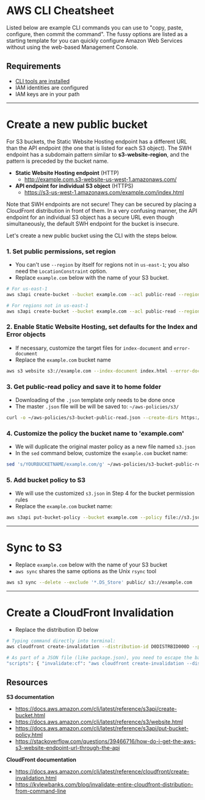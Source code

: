 # AWS CLI Cheatsheet
Listed below are example CLI commands you can use to "copy, paste, configure, then commit the command". The fussy options are listed as a starting template for you can quickly configure Amazon Web Services without using the web-based Management Console.

## Requirements
 * [CLI tools are installed](./Setting-Up-AWS-CLI-Tools.md)
 * IAM identities are configured
 * IAM keys are in your path

---

# Create a new public bucket
For S3 buckets, the Static Website Hosting endpoint has a different URL than the API endpoint (the one that is listed for each S3 object). The SWH endpoint has a subdomain pattern similar to  **s3-website-region**, and the pattern is preceded by the bucket name.
  * **Static Website Hosting endpoint** (HTTP)
    * http://example.com.s3-website-us-west-1.amazonaws.com/
  * **API endpoint for individual S3 object** (HTTPS)
    * https://s3-us-west-1.amazonaws.com/example.com/index.html

Note that SWH endpoints are not secure! They can be secured by placing a CloudFront distribution in front of them. In a very confusing manner, the API endpoint for an individual S3 object has a secure URL even though simultaneously, the default SWH endpoint for the bucket is insecure.

Let's create a new public bucket using the CLI with the steps below.

### 1. Set public permissions, set region
  * You can't use `--region` by itself for regions not in `us-east-1`; you also need the `LocationConstraint` option.
  * Replace `example.com` below with the name of your S3 bucket.
  ```bash
  # For us-east-1
  aws s3api create-bucket --bucket example.com --acl public-read --region us-east-1

  # For regions not in us-east-1
  aws s3api create-bucket --bucket example.com --acl public-read --region us-west-1 --create-bucket-configuration LocationConstraint=us-west-1
  ```

### 2. Enable Static Website Hosting, set defaults for the Index and Error objects
  * If necessary, customize the target files for `index-document` and `error-document`
  * Replace the `example.com` bucket name
```bash
aws s3 website s3://example.com --index-document index.html --error-document index.html
```

### 3. Get public-read policy and save it to home folder
  * Downloading of the `.json` template only needs to be done once
  * The master `.json` file will be will be saved to: `~/aws-policies/s3/`
```bash
curl -o ~/aws-policies/s3-bucket-public-read.json --create-dirs https://raw.githubusercontent.com/spiritphyz/aws-policies/master/s3/s3-bucket-public-read.json
```

### 4. Customize the policy the bucket name to 'example.com'
  * We will duplicate the original master policy as a new file named `s3.json`
  * In the `sed` command below, customize the `example.com` bucket name:
```bash
sed 's/YOURBUCKETNAME/example.com/g' ~/aws-policies/s3-bucket-public-read.json > s3.json
```

### 5. Add bucket policy to S3
  * We will use the customized `s3.json` in Step 4 for the bucket permission rules
  * Replace the `example.com` bucket name:
```bash
aws s3api put-bucket-policy --bucket example.com --policy file://s3.json
```
---

# Sync to S3
  * Replace `example.com` below with the name of your S3 bucket
  * `aws sync` shares the same options as the Unix `rsync` tool
```bash
aws s3 sync --delete --exclude '*.DS_Store' public/ s3://example.com
```

---

# Create a CloudFront Invalidation
  * Replace the distribution ID below
```bash
# Typing command directly into terminal:
aws cloudfront create-invalidation --distribution-id D0DISTRBID000D --paths /\*

# As part of a JSON file (like package.json), you need to escape the backslash character:
"scripts": { "invalidate:cf": "aws cloudfront create-invalidation --distribution-id D0DISTRBID000D --paths /\\*" }
```
## Resources
**S3 documentation**
  * https://docs.aws.amazon.com/cli/latest/reference/s3api/create-bucket.html
  * https://docs.aws.amazon.com/cli/latest/reference/s3/website.html
  * https://docs.aws.amazon.com/cli/latest/reference/s3api/put-bucket-policy.html
  * https://stackoverflow.com/questions/39466716/how-do-i-get-the-aws-s3-website-endpoint-url-through-the-api

**CloudFront documentation**
  * https://docs.aws.amazon.com/cli/latest/reference/cloudfront/create-invalidation.html
  * https://kylewbanks.com/blog/invalidate-entire-cloudfront-distribution-from-command-line
